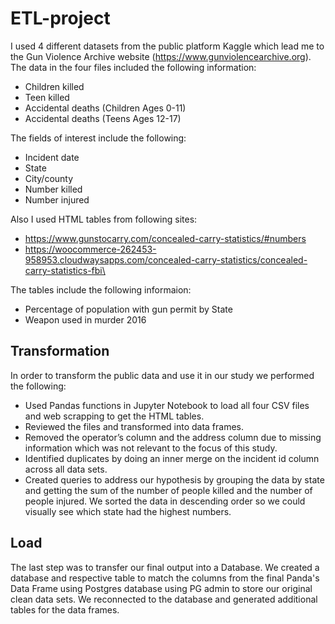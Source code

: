 # ETL-project


I used 4 different datasets from the public platform Kaggle which lead me to the Gun Violence Archive website (https://www.gunviolencearchive.org). 
The data in the four files included the following information:

*	Children killed
*	Teen killed
*	Accidental deaths (Children Ages 0-11)
*   Accidental deaths (Teens Ages 12-17)

The fields of interest include the following:

*	Incident date
*	State
*	City/county
*	Number killed
*	Number injured
 
Also I used HTML tables from following sites:
*   https://www.gunstocarry.com/concealed-carry-statistics/#numbers
*   https://woocommerce-262453-958953.cloudwaysapps.com/concealed-carry-statistics/concealed-carry-statistics-fbi\

The tables include the following informaion:
*   Percentage of population with gun permit by State
*   Weapon used in murder 2016

## Transformation 

In order to transform the public data and use it in our study we performed the following:

* Used Pandas functions in Jupyter Notebook to load all four CSV files and web scrapping to get the HTML tables.
* Reviewed the files and transformed into data frames.
* Removed the operator’s column and the address column due to missing information which was not relevant to the focus of this study.
* Identified duplicates by doing an inner merge on the incident id column across all data sets.
* Created queries to address our hypothesis by grouping the data by state and getting the sum of the number of people killed and the number of people injured. We sorted the data in descending order so we could visually see which state had the highest numbers.

## Load
The last step was to transfer our final output into a Database. We created a database and respective table to match the columns from the final Panda's Data Frame using Postgres database using PG admin to store our original clean data sets. We reconnected to the database and generated additional tables for the data frames. 

